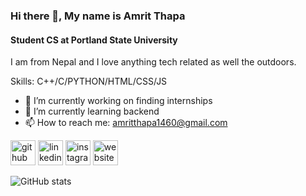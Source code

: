 ### Hi there 👋, My name is Amrit Thapa
#### Student CS at Portland State University
I am from Nepal and I love anything tech related as well the outdoors. 

Skills: C++/C/PYTHON/HTML/CSS/JS

- 🔭 I’m currently working on finding internships 
- 🌱 I’m currently learning backend 
- 📫 How to reach me: amritthapa1460@gmail.com 


[<img src='https://cdn.jsdelivr.net/npm/simple-icons@3.0.1/icons/github.svg' alt='github' height='40'>](https://github.com/RealAmritThapa)  [<img src='https://cdn.jsdelivr.net/npm/simple-icons@3.0.1/icons/linkedin.svg' alt='linkedin' height='40'>](https://www.linkedin.com/in/realamritthapa/)  [<img src='https://cdn.jsdelivr.net/npm/simple-icons@3.0.1/icons/instagram.svg' alt='instagram' height='40'>](https://www.instagram.com/realamritthapa/)  [<img src='https://cdn.jsdelivr.net/npm/simple-icons@3.0.1/icons/icloud.svg' alt='website' height='40'>](https://realamritthapa.dev)  

![GitHub stats](https://github-readme-stats.vercel.app/api?username=RealAmritThapa&show_icons=true)  


